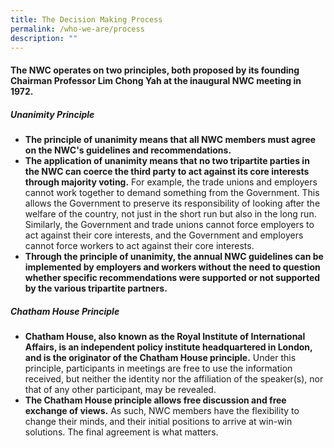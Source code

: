 ```yaml
---
title: The Decision Making Process
permalink: /who-we-are/process
description: ""
---
```

#### **The NWC operates on two principles, both proposed by its founding Chairman Professor Lim Chong Yah at the inaugural NWC meeting in 1972.**

##### Unanimity Principle

*   **The principle of unanimity means that all NWC members must agree on the NWC's guidelines and recommendations.** 
*   **The application of unanimity means that no two tripartite parties in the NWC can coerce the third party to act against its core interests through majority voting.** For example, the trade unions and employers cannot work together to demand something from the Government. This allows the Government to preserve its responsibility of looking after the welfare of the country, not just in the short run but also in the long run. Similarly, the Government and trade unions cannot force employers to act against their core interests, and the Government and employers cannot force workers to act against their core interests. 
*   **Through the principle of unanimity, the annual NWC guidelines can be implemented by employers and workers without the need to question  whether specific recommendations were supported or not supported by the various tripartite partners.**

##### Chatham House Principle
*   **Chatham House, also known as the Royal Institute of International Affairs, is an independent policy institute headquartered in London, and is the originator of the Chatham House principle.** Under this principle, participants in meetings are free to use the information received, but neither the identity nor the affiliation of the speaker(s), nor that of any other participant, may be revealed.
*   **The Chatham House principle allows free discussion and free exchange of views.** As such, NWC members have the flexibility to change their minds, and their initial positions to arrive at win-win solutions. The final agreement is what matters. 
